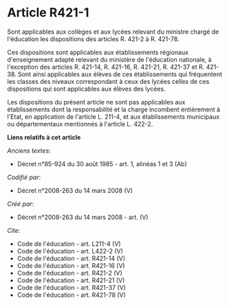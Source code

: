 # Article R421-1

Sont applicables aux collèges et aux lycées relevant du ministre chargé de l'éducation les dispositions des articles R.
421-2 
à R. 421-78. 

Ces dispositions sont applicables aux établissements régionaux d'enseignement adapté relevant du ministère de l'éducation
nationale, à l'exception des articles R. 421-14, R. 421-16, R. 421-21, R. 421-37 et R. 421-38. Sont ainsi applicables aux
élèves de ces établissements qui fréquentent les classes des niveaux correspondant à ceux des lycées celles de ces
dispositions qui sont applicables aux élèves des lycées. 

Les dispositions du présent article ne sont pas applicables aux établissements dont la responsabilité et la charge incombent
entièrement à l'Etat, en application de l'article L. 211-4, et aux établissements municipaux ou départementaux mentionnés à
l'article L. 422-2.

**Liens relatifs à cet article**

_Anciens textes_:

  - Décret n°85-924 du 30 août 1985 - art. 1, alinéas 1 et 3 (Ab)

_Codifié par_:

  - Décret n°2008-263 du 14 mars 2008 (V)

_Créé par_:

  - Décret n°2008-263 du 14 mars 2008 - art. (V)

_Cite_:

  - Code de l'éducation - art. L211-4 (V)
  - Code de l'éducation - art. L422-2 (V)
  - Code de l'éducation - art. R421-14 (V)
  - Code de l'éducation - art. R421-16 (V)
  - Code de l'éducation - art. R421-2 (V)
  - Code de l'éducation - art. R421-21 (V)
  - Code de l'éducation - art. R421-37 (V)
  - Code de l'éducation - art. R421-78 (V)
